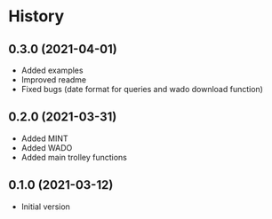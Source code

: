 # History

## 0.3.0 (2021-04-01)

* Added examples
* Improved readme
* Fixed bugs (date format for queries and wado download function) 


## 0.2.0 (2021-03-31)

* Added MINT 
* Added WADO 
* Added main trolley functions

## 0.1.0 (2021-03-12)

* Initial version